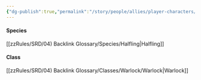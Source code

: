 ```yaml
---
{"dg-publish":true,"permalink":"/story/people/allies/player-characters/harold-de-la-lumieres/"}
---
```


#### Species
[[zzRules/SRD/04) Backlink Glossary/Species/Halfling\|Halfling]]
#### Class
[[zzRules/SRD/04) Backlink Glossary/Classes/Warlock/Warlock\|Warlock]]
